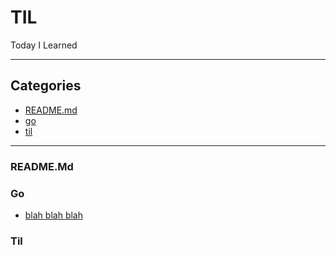 # TIL
Today I Learned
- - -
## Categories
- [README.md](#README.md)
- [go](#go)
- [til](#til)
- - -
### README.Md


### Go

- [blah blah blah
](go/modules.md)

### Til


